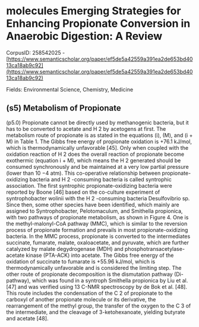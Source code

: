 # molecules Emerging Strategies for Enhancing Propionate Conversion in Anaerobic Digestion: A Review

CorpusID: 258542025 - [https://www.semanticscholar.org/paper/ef5de5a42559a391ea2de653bd4013ca18ab9c92](https://www.semanticscholar.org/paper/ef5de5a42559a391ea2de653bd4013ca18ab9c92)

Fields: Environmental Science, Chemistry, Medicine

## (s5) Metabolism of Propionate
(p5.0) Propionate cannot be directly used by methanogenic bacteria, but it has to be converted to acetate and H 2 by acetogens at first. The metabolism route of propionate is as stated in the equations (i), (M), and (i + M) in Table 1. The Gibbs free energy of propionate oxidation is +76.1 kJ/mol, which is thermodynamically unfavorable [45]. Only when coupled with the oxidation reaction of H 2 does the overall reaction of propionate become exothermic (equation i + M), which means the H 2 generated should be consumed synchronously and be maintained at a very low partial pressure (lower than 10 −4 atm). This co-operative relationship between propionate-oxidizing bacteria and H 2 -consuming bacteria is called syntrophic association. The first syntrophic propionate-oxidizing bacteria were reported by Boone [46] based on the co-culture experiment of syntrophobacter wolinii with the H 2 -consuming bacteria Desulfovibrio sp. Since then, some other species have been identified, which mainly are assigned to Syntrophobacter, Pelotomaculum, and Smithella propionica, with two pathways of propionate metabolism, as shown in Figure 4. One is the methyl-malonyl-CoA pathway (MMC), which is similar to the reversion process of propionate formation and prevails in most propionate-oxidizing bacteria. In the MMC process, propionate is converted to the intermediates succinate, fumarate, malate, oxaloacetate, and pyruvate, which are further catalyzed by malate degydrogenase (MDH) and phosphotransacetylase-acetate kinase (PTA-ACK) into acetate. The Gibbs free energy of the oxidation of succinate to fumarate is +55.96 kJ/mol, which is thermodynamically unfavorable and is considered the limiting step. The other route of propionate decomposition is the dismutation pathway (Di-pathway), which was found in a syntroph Smithella propionica by Liu et al. [47] and was verified using 13 C-NMR spectroscopy by de Bok et al. [48]. This route includes the condensation of the C 2 of propionate to the carboxyl of another propionate molecule or its derivative, the rearrangement of the methyl group, the transfer of the oxygen to the C 3 of the intermediate, and the cleavage of 3-ketohexanoate, yielding butyrate and acetate [48]. 
